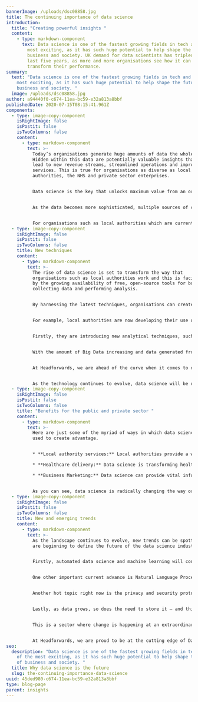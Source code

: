```yaml
---
bannerImage: /uploads/dsc08858.jpg
title: The continuing importance of data science
introduction:
  title: "Creating powerful insights "
  content:
    - type: markdown-component
      text: Data science is one of the fastest growing fields in tech and one of the
        most exciting, as it has such huge potential to help shape the future of
        business and society. UK demand for data scientists has tripled over the
        last five years, as more and more organisations see how it can help
        transform their performance.
summary:
  text: "Data science is one of the fastest growing fields in tech and one of the
    most exciting, as it has such huge potential to help shape the future of
    business and society. "
  image: /uploads/dsc08858.jpg
author: a94440f0-c674-11ea-bc59-e32a813a8bbf
publishedDate: 2020-07-15T08:15:41.961Z
components:
  - type: image-copy-component
    isRightImage: false
    isPostit: false
    isTwoColumns: false
    content:
      - type: markdown-component
        text: >-
          Today’s organisations generate huge amounts of data the whole time.
          Hidden within this data are potentially valuable insights that could
          lead to new revenue streams, streamlined operations and improved
          services. This is true for organisations as diverse as local
          authorities, the NHS and private sector enterprises. 


          Data science is the key that unlocks maximum value from an organisation’s data. When data is mined, it can uncover insights that are pure gold. 


          As the data becomes more sophisticated, multiple sources of complex data need to be analysed – and this is where the scientific process comes in. Data scientists build intricate algorithms and predictive models to extract the data the business needs, leading to actionable insights. These insights can make all the difference to an organisation, helping it find the smartest solutions and allocate resources in the way that will have most impact. 


          For organisations such as local authorities which are currently facing the challenge of budget cuts, this has never been more important.
  - type: image-copy-component
    isRightImage: false
    isPostit: false
    isTwoColumns: false
    title: New techniques
    content:
      - type: markdown-component
        text: >-
          The rise of data science is set to transform the way that
          organisations such as local authorities work and this is facilitated
          by the growing availability of free, open-source tools for both
          collecting data and performing analysis.  


          By harnessing the latest techniques, organisations can create a step change in their approach. 


          For example, local authorities are now developing their use of data science on two key fronts. 


          Firstly, they are introducing new analytical techniques, such as machine learning and predictive analytics, artificial intelligence and A/B testing. Secondly, we are seeing expansion of the types of data local government exploits. For example, administrative data can be repurposed, social media data can be harvested and businesses such as mobile phone companies can become partners, sharing data. 


          With the amount of Big Data increasing and data generated from the Internet of Things (IoT) set to rocket, the application of machine learning will become even more crucial. 


          At Headforwards, we are ahead of the curve when it comes to data science. Recent projects range from helping a global telecoms company identify patterns in cloud usage to helping a local authority identify trends in the community, leading to improved planning.  


          As the technology continues to evolve, data science will be used to help inform decision making even more widely and will find its place right at the heart of operations and planning. It will help managers make the smartest decisions and deliver improved value for stakeholders.
  - type: image-copy-component
    isRightImage: false
    isPostit: false
    isTwoColumns: false
    title: "Benefits for the public and private sector "
    content:
      - type: markdown-component
        text: >-
          Here are just some of the myriad of ways in which data science can be
          used to create advantage. 


          * **Local authority services:** Local authorities provide a wide range of services to their citizens and need to deliver these in the best targeted and most cost-effective way.  Data science can help to identify and predict trends in their local community, providing insights that allow them to align service delivery with future needs, delivering the best value to stakeholders. Local authorities can also use data science to gain a bird’s eye view of their organisation, shining a spotlight on how resources are being deployed across services, so they can be as effective as possible. And by making use of new types of data collection, including for example smart devices such as sensors on dustbins (as used in Scotland to improve refuse collection services) they can ensure that service delivery reflects community needs.  

          * **Healthcare delivery:** Data science is transforming healthcare in a number of ways. It makes it easier for doctors to accurately diagnose patients and hence, make faster decisions that can save lives. Data science has also helped in the emergence of applications and wearables that can monitor patients on a constant basis to help prevent health problems. In addition, it plays a vital role in pharmaceutical research. Here, machine learning algorithms are used to extract and analyse biological samples from patients to develop innovative cures.  

          * **Business Marketing:** Data science can provide vital information about the factors driving sales as well as help organisations identify and predict trends so they can develop new products to meet their future customers’ needs. It can also be used to generate a more granular understanding of customers and create personalised customer experiences. In today’s competitive environment, businesses need to regard their data as their biggest asset and leverage it to provide powerful insights that allow them to gain the edge over their competitors. 


          As you can see, data science is radically changing the way organisations and businesses work. It is being embraced right across the private and public sector and its use will accelerate further in the years ahead. No wonder it has been described in the Harvard Business Review as the sexiest job in the 21st century!
  - type: image-copy-component
    isRightImage: false
    isPostit: false
    isTwoColumns: false
    title: New and emerging trends
    content:
      - type: markdown-component
        text: >-
          As the landscape continues to evolve, new trends can be spotted that
          are beginning to define the future of the data science industry.  


          Firstly, automated data science and machine learning will continue to rise in importance. Everything from data cleaning of Big Data to automatic model design and training will continue to grow. 


          One other important current advance is Natural Language Processing (NLP). In the past, the only data that could be analysed was numbers. However, NLP means that natural language and text can also now be analysed by data scientists, to help unlock further insights. 


          Another hot topic right now is the privacy and security protocols surrounding data.  Data comes from individuals and the privacy of this data must always be protected. Expect to see new processes to establish the security and integrity of data in the months and years ahead, as well as new protocols around the ethics of data science. 


          Lastly, as data grows, so does the need to store it – and this is where the cloud comes in. Cloud computing companies are now offering platforms for Data Analytics and Google Cloud offers its own platform for data scientists.  


          This is a sector where change is happening at an extraordinary rate and where the opportunities are almost limitless.  


          At Headforwards, we are proud to be at the cutting edge of Data Science in the UK and we are excited by its future potential, as the industry continues to evolve.
seo:
  description: "Data science is one of the fastest growing fields in tech and one
    of the most exciting, as it has such huge potential to help shape the future
    of business and society. "
  title: Why data science is the future
  slug: the-continuing-importance-data-science
uuid: 45ded980-c674-11ea-bc59-e32a813a8bbf
type: blog-page
parent: insights
---
```

